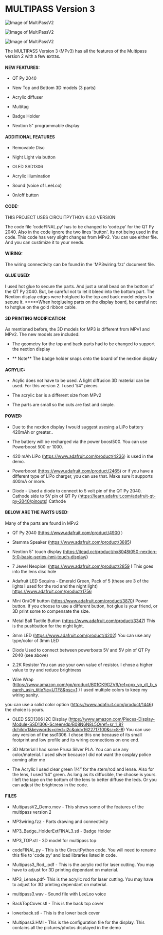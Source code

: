 # MULTIPASS Version 3

![Image of MultiPassV2](https://github.com/nmsr1196/Multi_Pass_3/blob/main/MulitpassInteractive.png)

![Image of MultiPassV2](https://github.com/nmsr1196/Multi_Pass_3/blob/main/MP3_display.png)

![Image of MultiPassV2](https://github.com/nmsr1196/Multi_Pass_3/blob/main/Multitag.png)

The MULTIPASS Version 3 (MPv3) has all the features of the Multipass version 2 with a few extras. 
#### NEW FEATURES: 

- QT Py 2040

- New Top and Bottom 3D models (3 parts)

- Acrylic diffuser

- Multitag

- Badge Holder 

- Nextion 5" programmable display

#### ADDITIONAL FEATURES

- Removable Disc

- Night Light via button

- OLED SSD1306

- Acrylic illumination

- Sound (voice of LeeLoo)

- 0n/off button


#### CODE: 

THIS PROJECT USES CIRCUITPYTHON 6.3.0 VERSION

The code file ‘codeFINAL.py’ has to be changed to ‘code.py’ for the QT Py 2040. Also in the code ignore the two lines 'button'. Its not being used in the code. This code has very slight changes from MPv2. You can use either file. And you can custimize it to your needs.

#### WIRING: 

The wiring connectivity can be found in the 'MP3wiring.fzz' document file.


#### GLUE USED: 

I used hot glue to secure the parts. And just a small bead on the bottom of the QT Py 2040. But, be careful not to let it bleed into
the bottom part. The Nextion display edges were hotglued to the top and back model edges to secure it.
*****When hotglueing parts on the display board, be careful not to hotglue on the gold ribbon cable. 

#### 3D PRINTING MODIFICATION: 

As mentioned before, the 3D models for MP3 is different from MPv1 and MPv2. The new models are included.

- The geometry for the top and back parts had to be changed to support the nextion display

- ** Note**  The badge holder snaps onto the board of the nextion display


#### ACRYLIC: 

- Acylic does not have to be used. A light diffusion 3D material can be used. For this version 2. I used  1/4” pieces.

- The acrylic bar is a different size from MPv2

- The parts are small so the cuts are fast and simple.


#### POWER:

- Due to the nextion display I would suggest usesing a LiPo battery 420mAh or greater.. 

- The battery will be recharged via the power boost500. You can use  Powerboost 500 or 1000.

- 420 mAh LiPo (https://www.adafruit.com/product/4236) is used in the demo.

- Powerboost (https://www.adafruit.com/product/2465)  or if you have a different type of LiPo charger, you can use that. Make sure it supports 400mA or more.

- Diode - Used a diode to connect to 5 volt pin of the QT Py 2040. Cathode side to 5V pin of QT Py (https://learn.adafruit.com/adafruit-qt-py-2040/pinouts) Cathode


#### BELOW ARE THE PARTS USED:

Many of the parts are found in MPv2

- QT Py 2040 (https://www.adafruit.com/product/4900 )

- Stemma Speaker (https://www.adafruit.com/product/3885)

- Nextion 5" touch display (https://itead.cc/product/nx8048t050-nextion-5-0-basic-series-hmi-touch-display/)

- 7 Jewel Neopixel (https://www.adafruit.com/product/2859 )  This goes into the lens disc hole

- Adafruit LED Sequins - Emerald Green, Pack of 5 (these are 3 of the lights I used for the rod and the night light) https://www.adafruit.com/product/1756

- Mini On/Off button (https://www.adafruit.com/product/3870) Power button. If you choose to use a different button, hot glue is your friend, or 3D print some to 
  compensate the size.

- Metal Ball Tactile Button (https://www.adafruit.com/product/3347) This is the pushbutton for the night light. 

- 3mm LED (https://www.adafruit.com/product/4202) You can use any type/color of 3mm LED

- Diode  Used to connect between powerboats 5V and 5V pin of QT Py 2040 (see above)

- 2.2K Resistor You can use your own value of resistor. I chose a higher value to try and reduce brightness

- Wire Wrap (https://www.amazon.com/gp/product/B01CK9GZV6/ref=ppx_yo_dt_b_search_asin_title?ie=UTF8&psc=1 ) I used multiple colors to keep my wiring sanity.

you can use a solid color option (https://www.adafruit.com/product/1446) the choice is yours.

- OLED SSD1306 I2C Display (https://www.amazon.com/Pieces-Display-Module-SSD1306-Screen/dp/B08N6N8L5Q/ref=sr_1_8?dchild=1&keywords=oled+i2c&qid=1622717100&sr=8-8) You can use any version of the ssd1306. I chose this one because of its small footprint and low profile and its wiring connections on one end.

- 3D Material  I had some Prusa Silver PLA. You can use any color/material. I used silver because I did not want the cosplay police coming after me

- The Acrylic I used clear green 1/4” for the stem/rod and lense. Also for the lens, I used 1/4” green. As long as its diffusible, the choose is yours. I left the tape on the bottom of the lens to better diffuse the leds. Or you can adjust the brightness in the code.


#### FILES

- MultipassV2_Demo.mov - This shows some of the features of the multipass version 2

- MP3wiring.fzz - Parts drawing and connectivity

- MP3_Badge_HolderExtFINAL3.stl - Badge Holder

- MP3_TOP.stl - 3D model for multipass top

- codeFINAL.py - This is the CircuitPython code. You will need to rename this file to 'code.py' and load libraries listed in code.

- Multipass3_Rod_.pdf - This is the acrylic rod for laser cutting.  You may have to adjust for 3D printing dependant on material.

- MP3_Lense.pdf- This is the acrylic rod for laser cutting. You may have to adjust for 3D printing dependant on material.

- multipass3.wav - Sound file with LeeLoo voice

- BackTopCover.stl - This is the back top cover 

- lowerback.stl - This is the lower back cover

- Multipass3.HMI - This is the configuration file for the display. This contains all the pictures/photos displayed in the demo





